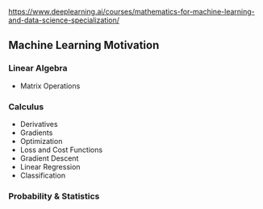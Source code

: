 https://www.deeplearning.ai/courses/mathematics-for-machine-learning-and-data-science-specialization/  

## Machine Learning Motivation

### Linear Algebra

- Matrix Operations

### Calculus
- Derivatives
- Gradients
- Optimization
- Loss and Cost Functions
- Gradient Descent
- Linear Regression
- Classification

### Probability & Statistics
